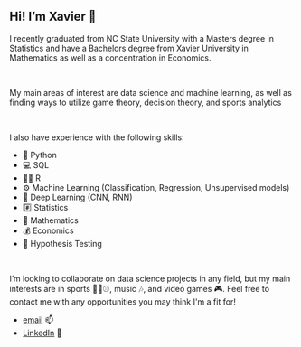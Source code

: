 ## Hi! I’m Xavier 👋

I recently graduated from NC State University with a Masters degree in Statistics and have a Bachelors degree from Xavier University in Mathematics as well as a concentration in Economics.

<br>

My main areas of interest are data science and machine learning, as well as finding ways to utilize game theory, decision theory, and sports analytics 

<br>

I also have experience with the following skills:
- 🐍 Python
- 💻 SQL
- 🏴‍☠️ R
- ⚙️ Machine Learning (Classification, Regression, Unsupervised models)
- 🧠 Deep Learning (CNN, RNN)
- #️⃣ Statistics
- 🧮 Mathematics
- 💰 Economics
- 🧪 Hypothesis Testing

<br>

I’m looking to collaborate on data science projects in any field, but my main interests are in sports 🏈🏀⚾, music 🎶, and video games 🎮. Feel free to contact me with any opportunities you may think I'm a fit for!
  * [email](xgenelin@gmail.com) 📫
  * [LinkedIn](https://www.linkedin.com/in/xavier-genelin/) 🔗

<!---
xaviergenelin/xaviergenelin is a ✨ special ✨ repository because its `README.md` (this file) appears on your GitHub profile.
You can click the Preview link to take a look at your changes.
--->
